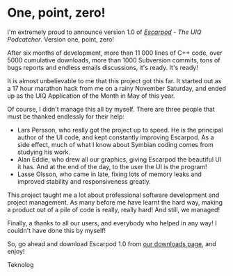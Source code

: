 # One, point, zero! #

I'm extremely proud to announce version 1.0 of _[Escarpod](Escarpod.md) - The UIQ Podcatcher_. Version one, point, zero!

After six months of development, more than 11 000 lines of C++ code, over 5000 cumulative downloads, more than 1000 Subversion commits, tons of bugs reports and endless emails discussions, it's ready. It's ready!

It is almost unbelievable to me that this project got this far. It started out as a 17 hour marathon hack from me on a rainy November Saturday, and ended up as the UIQ Application of the Month in May of this year.

Of course, I didn't manage this all by myself. There are three people that must be thanked endlessly for their help:

  * Lars Persson, who really got the project up to speed. He is the principal author of the UI code, and kept constantly improving Escarpod. As a side effect, much of what I know about Symbian coding comes from studying his work.
  * Alan Eddie, who drew all our graphics, giving Escarpod the beautiful UI it has. And at the end of the day, to the user the UI is the program!
  * Lasse Olsson, who came in late, fixing lots of memory leaks and improved stability and responsiveness greatly.

This project taught me a lot about professional software development and project management. As many before me have learnt the hard way, making a product out of a pile of code is really, really hard! And still, we managed!

Finally, a thanks to all our users, and everybody who helped in any way! I couldn't have done this by myself!

So, go ahead and download Escarpod 1.0 from [our downloads page](http://code.google.com/p/bergamot/downloads/list), and enjoy!

Teknolog